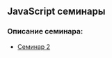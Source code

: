 ## JavaScript семинары

### Описание семинара:

- [Семинар 2](https://github.com/Roman100500/js-seminar/blob/main/Lesson_2/Workshop2.pptx)
